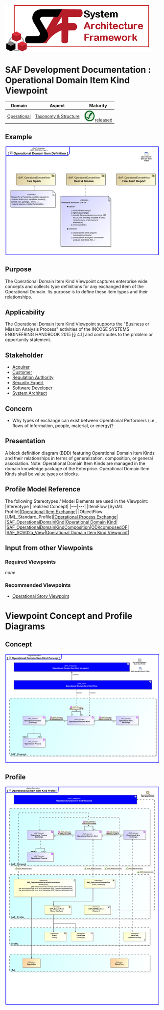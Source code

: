 ![System Architecture Framework](../../diagrams/Logo_SAF.png)
# SAF Development Documentation : Operational Domain Item Kind Viewpoint
|**Domain**|**Aspect**|**Maturity**|
| --- | --- | --- |
|[Operational](../../domains.md#Domain-Operational)|[Taxonomy & Structure](../../aspects.md#Aspect-Taxonomy-&-Structure)|![Released](../../diagrams/Symbol_confirmed.svg.png )[released](../../using-saf/maturity.md#released)|
## Example
![Operational Domain Item Definition](../../diagrams/Operational-Domain-Item-Definition.svg)
## Purpose
The Operational Domain Item Kind Viewpoint captures enterprise wide concepts and collects type definitions for any exchanged item of the Operational Domain. Its purpose is to define these item types and their relationships.
## Applicability
The Operational Domain Item Kind Viewpoint supports the "Business or Mission Analysis Process" activities of the INCOSE SYSTEMS ENGINEERING HANDBOOK 2015 [§ 4.1] and contributes to the problem or opportunity statement.
## Stakeholder
* [Acquirer](../../stakeholders.md#Acquirer)
* [Customer](../../stakeholders.md#Customer)
* [Regulation Authority](../../stakeholders.md#Regulation-Authority)
* [Security Expert](../../stakeholders.md#Security-Expert)
* [Software Developer](../../stakeholders.md#Software-Developer)
* [System Architect](../../stakeholders.md#System-Architect)
## Concern
* Why types of exchange can exist between Operational Performers (i.e., flows of information, people, material, or energy)?
## Presentation
A block definition diagram (BDD) featuring Operational Domain Item Kinds and their relationships in terms of generalization, composition, or general association.
Note: Operational Domain Item Kinds are managed in the domain knowledge package of the Enterprise. Operational Domain Item Kinds shall be value types or blocks. 

## Profile Model Reference
The following Stereotypes / Model Elements are used in the Viewpoint:
|Stereotype | realized Concept|
|---|---|
|ItemFlow [SysML Profile]|[Operational Item Exchange](../concept/concepts.md#Operational-Item-Exchange)|
|ObjectFlow [UML_Standard_Profile]|[Operational Process Exchange](../concept/concepts.md#Operational-Process-Exchange)|
|[SAF_OperationalDomainKind](../../stereotypes.md#SAF_OperationalDomainKind)|[Operational Domain Kind](../concept/concepts.md#Operational-Domain-Kind)|
|[SAF_OperationalDomainKindComposition](../../stereotypes.md#SAF_OperationalDomainKindComposition)|[ODKcomposedOF](../concept/concepts.md#ODKcomposedOF)|
|[SAF_SOV02a_View](../../stereotypes.md#SAF_SOV02a_View)|[Operational Domain Item Kind Viewpoint](../concept/concepts.md#Operational-Domain-Item-Kind-Viewpoint)|
## Input from other Viewpoints
### Required Viewpoints
*none*
### Recommended Viewpoints
* [Operational Story Viewpoint](Operational-Story-Viewpoint.md)
# Viewpoint Concept and Profile Diagrams
## Concept
![Operational Domain Item Kind Concept](diagrams/Operational-Domain-Item-Kind-Concept.svg)
## Profile
![Operational Domain Item Kind Profile](diagrams/Operational-Domain-Item-Kind-Profile.svg)
